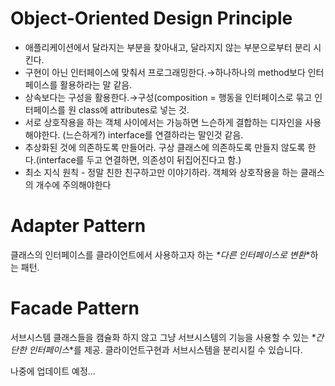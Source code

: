 # Object-Oriented Design Principle
- 애플리케이션에서 달라지는 부분을 찾아내고, 달라지지 않는 부분으로부터 분리 시킨다.
- 구현이 아닌 인터페이스에 맞춰서 프로그래밍한다.→하나하나의 method보다 인터페이스를 활용하라는 말 같음.
- 상속보다는 구성을 활용한다.→구성(composition = 행동을 인터페이스로 묶고 인터페이스를 원 class에 attributes로 넣는 것.
- 서로 상호작용을 하는 객체 사이에서는 가능하면 느슨하게 결합하는 디자인을 사용해야한다. (느슨하게?) interface를 연결하라는 말인것 같음.
- 추상화된 것에 의존하도록 만들어라. 구상 클래스에 의존하도록 만들지 않도록 한다.(interface를 두고 연결하면, 의존성이 뒤집어진다고 함.)
- 최소 지식 원칙 - 정말 친한 친구하고만 이야기하라. 객체와 상호작용을 하는 클래스의 개수에 주의해야한다

# Adapter Pattern
클래스의 인터페이스를 클라이언트에서 사용하고자 하는 _*다른 인터페이스로 변환_*하는 패턴.
# Facade Pattern
서브시스템 클래스들을 캠슐화 하지 않고 그냥 서브시스템의 기능을 사용할 수 있는 _*간단한 인터페이스_*를 제공.
클라이언트구현과 서브시스템을 분리시킬 수 있습니다.

나중에 업데이트 예정...
